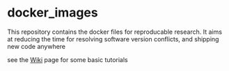 # docker_images
This repository contains the docker files for reproducable research. It aims at reducing the time for resolving software version conflicts, and shipping new code anywhere


see the [Wiki](https://github.com/UMich-CURLY/docker_images/wiki) page for some basic tutorials
